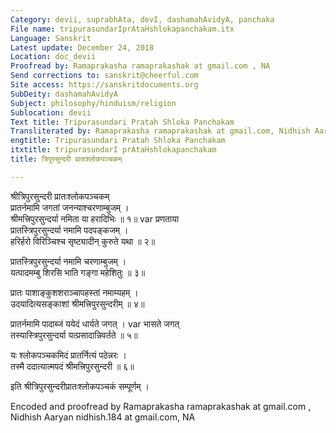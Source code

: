 ```yaml
---
Category: devii, suprabhAta, devI, dashamahAvidyA, panchaka
File name: tripurasundarIprAtaHshlokapanchakam.itx
Language: Sanskrit
Latest update: December 24, 2018
Location: doc_devii
Proofread by: Ramaprakasha ramaprakashak at gmail.com , NA
Send corrections to: sanskrit@cheerful.com
Site access: https://sanskritdocuments.org
SubDeity: dashamahAvidyA
Subject: philosophy/hinduism/religion
Sublocation: devii
Text title: Tripurasundari Pratah Shloka Panchakam
Transliterated by: Ramaprakasha ramaprakashak at gmail.com, Nidhish Aaryan nidhish.184@gmail.com
engtitle: Tripurasundari Pratah Shloka Panchakam
itxtitle: tripurasundarI prAtaHshlokapanchakam
title: त्रिपुरसुन्दरी प्रातःश्लोकपञ्चकम्

---
```

  
 श्रीत्रिपुरसुन्दरी प्रातःश्लोकपञ्चकम्   
प्रातर्नमामि जगतां जनन्याश्चरणाम्बुजम् ।  
श्रीमत्त्रिपुरसुन्दर्या नमिता या हरादिभिः ॥ १॥  var  प्रणताया   
प्रातस्त्रिपुरसुन्दर्या नमामि पदपङ्कजम् ।  
हरिर्हरो विरिञ्चिश्च सृष्ट्यादीन् कुरुते यथा ॥ २॥  
  
प्रातस्त्रिपुरसुन्दर्या नमामि चरणाम्बुजम् ।  
यत्पादमम्बु शिरसि भाति गङ्गा महेशितुः ॥ ३॥  
  
प्रातः पाशाङ्कुशशराञ्चापहस्तां नमाम्यहम् ।  
उदयादित्यसङ्काशां श्रीमत्त्रिपुरसुन्दरीम् ॥ ४॥  
  
प्रातर्नमामि पादाब्जं ययेदं धार्यते जगत् ।  var  भासते जगत्  
तस्यास्त्रिपुरसुन्दर्या यत्प्रसादान्निवर्तते ॥ ५॥  
  
यः श्लोकपञ्चकमिदं प्रातर्नित्यं पठेन्नरः ।  
तस्मै ददात्यात्मपदं श्रीमत्त्रिपुरसुन्दरी ॥ ६॥  
  
इति श्रीत्रिपुरसुन्दरीप्रातःश्लोकपञ्चकं सम्पूर्णम् ।  
  
Encoded and proofread by Ramaprakasha ramaprakashak at gmail.com ,  
Nidhish Aaryan nidhish.184 at gmail.com, NA  
  

